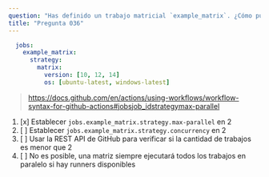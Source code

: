 ```yaml
---
question: "Has definido un trabajo matricial `example_matrix`. ¿Cómo puedes limitar la matriz para que ejecute un máximo de 2 trabajos a la vez?"
title: "Pregunta 036"
---
```



```yaml
  jobs:
    example_matrix:
      strategy:
        matrix:
          version: [10, 12, 14]
          os: [ubuntu-latest, windows-latest]
```
> https://docs.github.com/en/actions/using-workflows/workflow-syntax-for-github-actions#jobsjob_idstrategymax-parallel
1. [x] Establecer `jobs.example_matrix.strategy.max-parallel` en 2
1. [ ] Establecer `jobs.example_matrix.strategy.concurrency` en 2
1. [ ] Usar la REST API de GitHub para verificar si la cantidad de trabajos es menor que 2
1. [ ] No es posible, una matriz siempre ejecutará todos los trabajos en paralelo si hay runners disponibles
